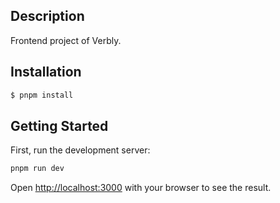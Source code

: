 ## Description

Frontend project of Verbly.

## Installation

```bash
$ pnpm install
```

## Getting Started

First, run the development server:

```bash
pnpm run dev
```

Open [http://localhost:3000](http://localhost:3000) with your browser to see the result.
